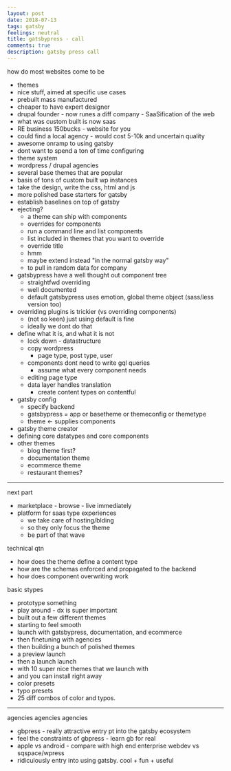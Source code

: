 ```yaml
---
layout: post
date: 2018-07-13
tags: gatsby
feelings: neutral
title: gatsbypress - call
comments: true
description: gatsby press call
---
```


how do most websites come to be

- themes
- nice stuff, aimed at specific use cases
- prebuilt mass manufactured
- cheaper to have expert designer
- drupal founder - now runes a diff company - SaaSification of the web
- what was custom built is now saas
- RE business 150bucks - website for you
- could find a local agency - would cost 5-10k and uncertain quality
- awesome onramp to using gatsby
- dont want to spend a ton of time configuring
- theme system
- wordpress / drupal agencies
- several base themes that are popular
- basis of tons of custom built wp instances
- take the design, write the css, html and js
- more polished base starters for gatsby
- establish baselines on top of gatsby
- ejecting?
  - a theme can ship with components
  - overrides for components
  - run a command line and list components
  - list included in themes that you want to override
  - override title
  - hmm
  - maybe extend instead "in the normal gatsby way"
  - to pull in random data for company
- gatsbypress have a well thought out component tree
  - straightfwd overriding
  - well documented
  - default gatsbypress uses emotion, global theme object (sass/less version too)
- overriding plugins is trickier (vs overriding components)
  - (not so keen) just using default is fine
  - ideally we dont do that
- define what it is, and what it is not
  - lock down - datastructure
  - copy wordpress
    - page type, post type, user
  - components dont need to write gql queries
    - assume what every component needs
  - editing page type
  - data layer handles translation
    - create content types on contentful
- gatsby config
  - specify backend
  - gatsbypress  = app or basetheme or themeconfig or themetype
  - theme <- supplies components
- gatsby theme creator
- defining core datatypes and core components
- other themes
  - blog theme first?
  - documentation theme
  - ecommerce theme
  - restaurant themes?

---

next part

- marketplace - browse - live immediately
- platform for saas type experiences
  - we take care of hosting/blding
  - so they only focus the theme
  - be part of that wave

technical qtn

- how does the theme define a content type
- how are the schemas enforced and propagated to the backend
- how does component overwriting work

basic stypes

- prototype something
- play around - dx is super important
- built out a few different themes
- starting to feel smooth
- launch with gatsbypress, documentation, and ecommerce
- then finetuning with agencies
- then building a bunch of polished themes
- a preview launch
- then a launch launch
- with 10 super nice themes that we launch with
- and you can install right away
- color presets
- typo presets
- 25 diff combos of color and typos.

---

agencies agencies agencies

- gbpress - really attractive entry pt into the gatsby ecosystem
- feel the constraints of gbpress - learn gb for real
- apple vs android - compare with high end enterprise webdev vs sqspace/wpress
- ridiculously entry into using gatsby. cool + fun + useful
